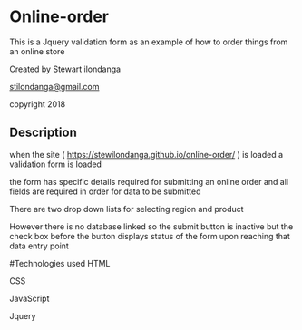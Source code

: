 # Online-order
This is a Jquery validation form as an example of how to order things from an online store

Created by Stewart ilondanga

stilondanga@gmail.com

copyright 2018

## Description
when the site ( https://stewilondanga.github.io/online-order/ ) is loaded a validation form is loaded

the form has specific details required for submitting an online order and all fields are required in order for data to be 
submitted

There are two drop down lists for selecting region and product

However there is no database linked so the submit button is inactive but the check box before the button displays status of the
form upon reaching that data entry point

#Technologies used
HTML

CSS

JavaScript

Jquery
